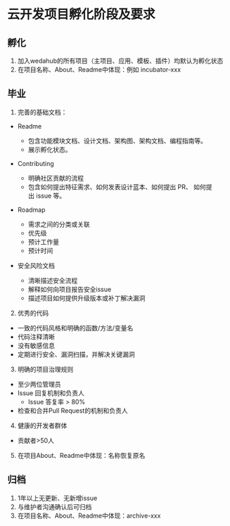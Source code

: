 # 云开发项目孵化阶段及要求

## 孵化
1. 加入wedahub的所有项目（主项目、应用、模板、插件）均默认为孵化状态
2. 在项目名称、About、Readme中体现：例如 incubator-xxx
## 毕业
1. 完善的基础文档：

- Readme
  - 包含功能模块文档、设计文档、架构图、架构文档、编程指南等。
  - 展示孵化状态。
    
- Contributing
	- 明确社区贡献的流程
	- 包含如何提出特征需求、如何发表设计蓝本、如何提出 PR、 如何提出 issue 等。
    
- Roadmap
	- 需求之间的分类或关联
	- 优先级
	- 预计工作量
	- 预计时间
    
- 安全风险文档
	- 清晰描述安全流程
	- 解释如何向项目报告安全issue
	- 描述项目如何提供升级版本或补丁解决漏洞
    
2. 优秀的代码
- 一致的代码风格和明确的函数/方法/变量名
- 代码注释清晰
- 没有敏感信息
- 定期进行安全、漏洞扫描，并解决关键漏洞

3. 明确的项目治理规则
- 至少两位管理员
- Issue 回复机制和负责人
	- Issue 答复率 > 80%
- 检查和合并Pull Request的机制和负责人
4. 健康的开发者群体
- 贡献者>50人
5. 在项目About、Readme中体现：名称恢复原名
## 归档
1. 1年以上无更新、无新增issue
2. 与维护者沟通确认后可归档
3. 在项目名称、About、Readme中体现：archive-xxx
